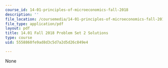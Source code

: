 ```yaml
---
course_id: 14-01-principles-of-microeconomics-fall-2018
description: ''
file_location: /coursemedia/14-01-principles-of-microeconomics-fall-2018/5558860fe9ad8d3c5d7a2d5d26c849e4_MIT14_01F18_pset2sol.pdf
file_type: application/pdf
layout: pdf
title: 14.01 Fall 2018 Problem Set 2 Solutions
type: course
uid: 5558860fe9ad8d3c5d7a2d5d26c849e4

---
```

None